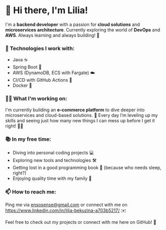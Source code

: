 # 👋 Hi there, I'm Lilia!

I'm a **backend developer** with a passion for **cloud solutions** and **microservices architecture**. Currently exploring the world of **DevOps** and **AWS**. Always learning and always building! 🚀

### 🔧 Technologies I work with:
- Java ☕
- Spring Boot 🌱
- AWS (DynamoDB, ECS with Fargate) ☁️
- CI/CD with GitHub Actions 🔄
- Docker 🐳

### 👨‍💻 What I'm working on:
I'm currently building an **e-commerce platform** to dive deeper into microservices and cloud-based solutions. 🌟 Every day I’m leveling up my skills and seeing just how many new things I can mess up before I get it right! 💪😄

### 📚 In my free time:
- Diving into personal coding projects 💻
- Exploring new tools and technologies 🛠️
- Getting lost in a good programming book 📖 (because who needs sleep, right?)
- Enjoying quality time with my family 🎉

### 📫 How to reach me:
Ping me via ensosense@gmail.com or connect with me on https://www.linkedin.com/in/lilia-bekuzina-a703b5217/ ✉️


Feel free to check out my projects or connect with me here on GitHub! 🤝
